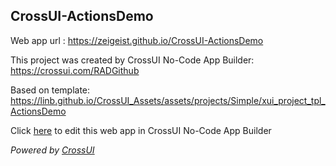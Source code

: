 ## CrossUI-ActionsDemo
Web app url : https://zeigeist.github.io/CrossUI-ActionsDemo

This project was created by CrossUI No-Code App Builder: https://crossui.com/RADGithub

Based on template: https://linb.github.io/CrossUI_Assets/assets/projects/Simple/xui_project_tpl_ActionsDemo

Click [here](https://crossui.com/RADGithub/#!from=github&owner=zeigeist&repo=CrossUI-ActionsDemo) to edit this web app in CrossUI No-Code App Builder

<i>Powered by [CrossUI](https://crossui.com)</i>
